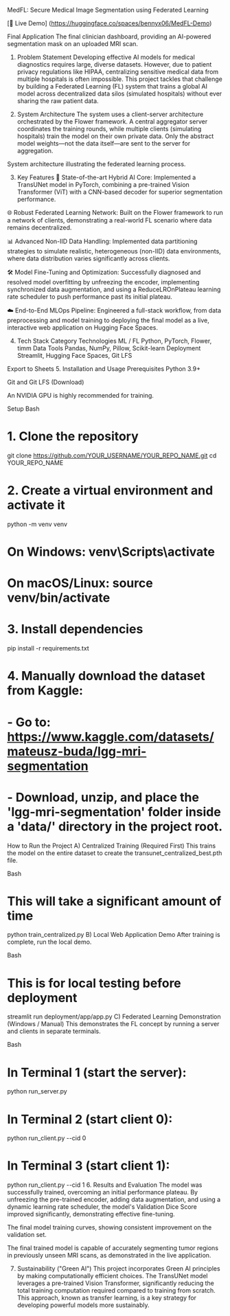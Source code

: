 MedFL: Secure Medical Image Segmentation using Federated Learning

[🚀 Live Demo]
(https://huggingface.co/spaces/bennyx06/MedFL-Demo)

Final Application
The final clinician dashboard, providing an AI-powered segmentation mask on an uploaded MRI scan.

1. Problem Statement
   Developing effective AI models for medical diagnostics requires large, diverse datasets. However, due to patient privacy regulations like HIPAA, centralizing sensitive medical data from multiple hospitals is often impossible. This project tackles that challenge by building a Federated Learning (FL) system that trains a global AI model across decentralized data silos (simulated hospitals) without ever sharing the raw patient data.

2. System Architecture
   The system uses a client-server architecture orchestrated by the Flower framework. A central aggregator server coordinates the training rounds, while multiple clients (simulating hospitals) train the model on their own private data. Only the abstract model weights—not the data itself—are sent to the server for aggregation.

System architecture illustrating the federated learning process.

3. Key Features
   🧠 State-of-the-art Hybrid AI Core: Implemented a TransUNet model in PyTorch, combining a pre-trained Vision Transformer (ViT) with a CNN-based decoder for superior segmentation performance.

🌐 Robust Federated Learning Network: Built on the Flower framework to run a network of clients, demonstrating a real-world FL scenario where data remains decentralized.

📊 Advanced Non-IID Data Handling: Implemented data partitioning strategies to simulate realistic, heterogeneous (non-IID) data environments, where data distribution varies significantly across clients.

🛠️ Model Fine-Tuning and Optimization: Successfully diagnosed and resolved model overfitting by unfreezing the encoder, implementing synchronized data augmentation, and using a ReduceLROnPlateau learning rate scheduler to push performance past its initial plateau.

☁️ End-to-End MLOps Pipeline: Engineered a full-stack workflow, from data preprocessing and model training to deploying the final model as a live, interactive web application on Hugging Face Spaces.

4. Tech Stack
   Category Technologies
   ML / FL Python, PyTorch, Flower, timm
   Data Tools Pandas, NumPy, Pillow, Scikit-learn
   Deployment Streamlit, Hugging Face Spaces, Git LFS

Export to Sheets 5. Installation and Usage
Prerequisites
Python 3.9+

Git and Git LFS (Download)

An NVIDIA GPU is highly recommended for training.

Setup
Bash

# 1. Clone the repository

git clone https://github.com/YOUR_USERNAME/YOUR_REPO_NAME.git
cd YOUR_REPO_NAME

# 2. Create a virtual environment and activate it

python -m venv venv

# On Windows: venv\Scripts\activate

# On macOS/Linux: source venv/bin/activate

# 3. Install dependencies

pip install -r requirements.txt

# 4. Manually download the dataset from Kaggle:

# - Go to: https://www.kaggle.com/datasets/mateusz-buda/lgg-mri-segmentation

# - Download, unzip, and place the 'lgg-mri-segmentation' folder inside a 'data/' directory in the project root.

How to Run the Project
A) Centralized Training (Required First)
This trains the model on the entire dataset to create the transunet_centralized_best.pth file.

Bash

# This will take a significant amount of time

python train_centralized.py
B) Local Web Application Demo
After training is complete, run the local demo.

Bash

# This is for local testing before deployment

streamlit run deployment/app/app.py
C) Federated Learning Demonstration (Windows / Manual)
This demonstrates the FL concept by running a server and clients in separate terminals.

Bash

# In Terminal 1 (start the server):

python run_server.py

# In Terminal 2 (start client 0):

python run_client.py --cid 0

# In Terminal 3 (start client 1):

python run_client.py --cid 1 6. Results and Evaluation
The model was successfully trained, overcoming an initial performance plateau. By unfreezing the pre-trained encoder, adding data augmentation, and using a dynamic learning rate scheduler, the model's Validation Dice Score improved significantly, demonstrating effective fine-tuning.

The final model training curves, showing consistent improvement on the validation set.

The final trained model is capable of accurately segmenting tumor regions in previously unseen MRI scans, as demonstrated in the live application.

7. Sustainability ("Green AI")
   This project incorporates Green AI principles by making computationally efficient choices. The TransUNet model leverages a pre-trained Vision Transformer, significantly reducing the total training computation required compared to training from scratch. This approach, known as transfer learning, is a key strategy for developing powerful models more sustainably.

